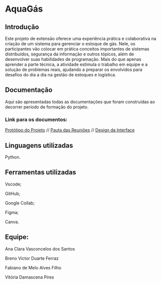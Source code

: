 # AquaGás

## Introdução
Este projeto de extensão oferece uma experiência prática e colaborativa na criação de um sistema para gerenciar o estoque de gás. Nele, os participantes vão colocar em prática conceitos importantes de sistemas distribuídos, segurança da informação e outros tópicos, além de desenvolver suas habilidades de programação. Mais do que apenas aprender a parte técnica, a atividade estimula o trabalho em equipe e a solução de problemas reais, ajudando a preparar os envolvidos para desafios do dia a dia na gestão de estoques e logística.

## Documentação
Aqui são apresentadas todas as documentações que foram construídas ao decorrer período de formação do projeto.

### Link para os documentos:
[Protótipo do Projeto](https://colab.research.google.com/drive/1rYrBDFDzPm1-Ry5rmZ8G69Y6Fa-IZ6wU?usp=sharing&authuser=1) //
[Pauta das Reuniões](https://docs.google.com/document/d/1GutlWcdsHpsSCHB3dkuom7uqxFijP25m/edit?usp=sharing&ouid=101417349461532347806&rtpof=true&sd=true) //
[Design da Interface](https://aquagas.my.canva.site/projext)

## Linguagens utilizadas
Python.

## Ferramentas utilizadas
Vscode;

GitHub;

Google Collab;

Figma;

Canva.

## Equipe:

Ana Clara Vasconcelos dos Santos

Breno Victor Duarte Ferraz

Fabiano de Melo Alves Filho

Vitória Damascena Pires
